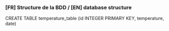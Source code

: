 ### [FR] Structure de la BDD / [EN] database structure

CREATE TABLE temperature_table (id INTEGER PRIMARY KEY, temperature, date)